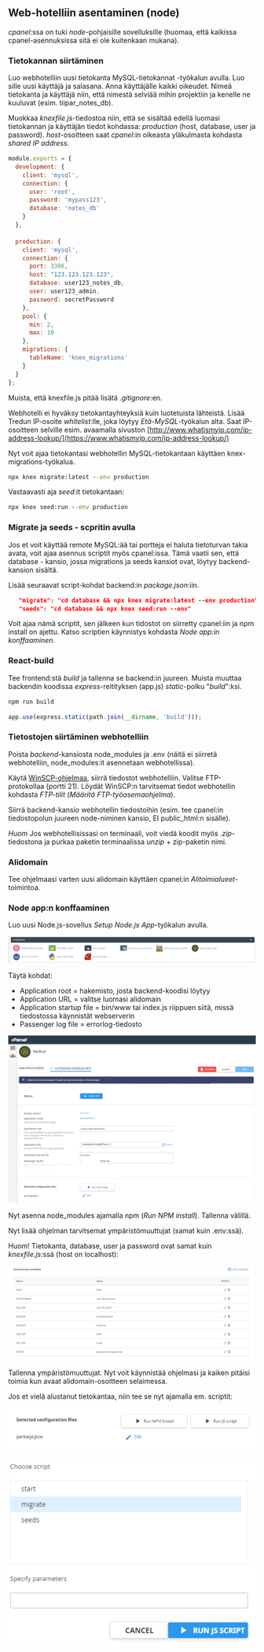 ## Web-hotelliin asentaminen (node)

*cpanel*:ssa on tuki *node*-pohjaisille sovelluksille (huomaa, että kaikissa cpanel-asennuksissa sitä ei ole kuitenkaan mukana).

### Tietokannan siirtäminen

Luo webhotelliin uusi tietokanta MySQL-tietokannat -työkalun avulla. Luo sille uusi käyttäjä ja salasana. Anna käyttäjälle kaikki oikeudet. Nimeä tietokanta ja käyttäjä niin, että nimestä selviää mihin projektiin ja kenelle ne kuuluvat (esim. tiipar_notes_db).

Muokkaa *knexfile.js*-tiedostoa niin, että se sisältää edellä luomasi tietokannan ja käyttäjän tiedot kohdassa: *production* (host, database, user ja password). *host*-osoitteen saat *cpanel*:in oikeasta yläkulmasta kohdasta *shared IP address*.

```js
module.exports = {
  development: {
    client: 'mysql',
    connection: {
      user: 'root',
      password: 'mypass123',
      database: 'notes_db'
    }
  },

  production: {
    client: 'mysql',
    connection: {
      port: 3306,
      host: "123.123.123.123",
      database: user123_notes_db,
      user: user123_admin,
      password: secretPassword
    },
    pool: {
      min: 2,
      max: 10
    },
    migrations: {
      tableName: 'knex_migrations'
    }
  }
};
```

Muista, että knexfile.js pitää lisätä *.gitignore*:en.

Webhotelli ei hyväksy tietokantayhteyksiä kuin luotetuista lähteistä. Lisää Tredun IP-osoite *whitelist*:lle, joka löytyy *Etä-MySQL*-työkalun alta. Saat IP-osoitteen selville esim. avaamalla sivuston [http://www.whatismyip.com/ip-address-lookup/](https://www.whatismyip.com/ip-address-lookup/)

Nyt voit ajaa tietokantasi webhotellin MySQL-tietokantaan käyttäen knex-migrations-työkalua.

```cmd
npx knex migrate:latest --env production
```

Vastaavasti aja *seed*:it tietokantaan:

```cmd
npx knex seed:run --env production
```
### Migrate ja seeds - scpritin avulla

Jos et voit käyttää remote MySQL:ää tai portteja ei haluta tietoturvan takia avata, voit ajaa asennus scriptit myös cpanel:issa. Tämä vaatii sen, että database - kansio, jossa migrations ja seeds kansiot ovat, löytyy backend-kansion sisältä.

Lisää seuraavat script-kohdat backend:in *package.json*:iin.

```json
   "migrate": "cd database && npx knex migrate:latest --env production",
   "seeds": "cd database && npx knex seed:run --env"
```

Voit ajaa nämä scriptit, sen jälkeen kun tidostot on siirretty cpanel:iin ja npm install on ajettu. Katso scriptien käynnistys kohdasta *Node app:in konffaaminen*.

### React-build

Tee frontend:stä *build* ja tallenna se backend:in juureen. Muista muuttaa backendin koodissa *express*-reitityksen (app.js) *static*-polku "*build*":ksi.

```cmd
npm run build
```

```js
app.use(express.static(path.join(__dirname, 'build')));
```

### Tietostojen siirtäminen webhotelliin

Poista *backend*-kansiosta node_modules ja .env (näitä ei siirretä webhotelliin, node_modules:it asennetaan webhotellissa).

Käytä [WinSCP-ohjelmaa](https://winscp.net/eng/downloads.php#additional), siirrä tiedostot webhotelliin. Valitse FTP-protokollaa (portti 21). Löydät WinSCP:n tarvitsemat tiedot webhotellin kohdasta *FTP-tilit* (*Määritä FTP-työasemaohjelma*).

Siirrä backend-kansio webhotellin tiedostoihin (esim. tee cpanel:in tiedostopolun juureen node-niminen kansio, EI public_html:n sisälle).

*Huom* Jos webhotellisissasi on terminaali, voit viedä koodit myös *.zip*-tiedostona ja purkaa paketin terminaalissa *unzip* + zip-paketin nimi.

### Alidomain

Tee ohjelmaasi varten uusi alidomain käyttäen cpanel:in *Alitoimialueet*-toimintoa.

### Node app:n konffaaminen

Luo uusi Node.js-sovellus *Setup Node.js App*-työkalun avulla.

![setup nodejs](./img/setupnodejs1.PNG)

Täytä kohdat:

- Application root = hakemisto, josta backend-koodisi löytyy
- Application URL = valitse luomasi alidomain
- Application startup file = bin/www tai index.js riippuen siitä, missä tiedostossa käynnistät webserverin
- Passenger log file = errorlog-tiedosto

![setup nodejs app](./img/setupnodejs_4.png)

Nyt asenna node_modules ajamalla npm (*Run NPM install*). Tallenna välillä.

Nyt lisää ohjelman tarvitsemat ympäristömuuttujat (samat kuin .env:ssä).

Huom! Tietokanta, database, user ja password ovat samat kuin *knexfile.js*:ssä (host on localhost):

![setup nodejs app:in env](./img/setupnodejs_3.png)

Tallenna ympäristömuuttujat. Nyt voit käynnistää ohjelmasi ja kaiken pitäisi toimia kun avaat alidomain-osoitteen selaimessa.

Jos et vielä alustanut tietokantaa, niin tee se nyt ajamalla em. scriptit:

![run js](./img/start.PNG)

![run js scripts](./img/start_script.PNG)
